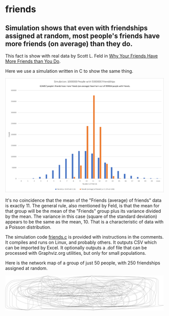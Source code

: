 # friends
## Simulation shows that even with friendships assigned at random, most people's friends have more friends (on average) than they do.
This fact is show with real data by Scott L. Feld in [Why Your Friends Have More Friends than You Do](https://fermatslibrary.com/s/why-your-friends-have-more-friends-than-you-do#email-newsletter).

Here we use a simulation written in C to show the same thing.

![Simulation Results](simulation_results.png)

It's no coincidence that the mean of the "Friends (average) of friends" data is exactly 11. The general rule, also mentioned by Feld, is that the mean for that group will be the mean of the "Friends" group plus its variance divided by the mean. The variance in this case (square of the standard deviation) appears to be the same as the mean, 10. That is a characteristic of data with a Poisson distribution.

The simulation code [friends.c](friends.c) is provided with instructions in the comments. It compiles and runs on Linux, and probably others. It outputs CSV which can be imported by Excel. It optionally outputs a .dof file that can be processed with Graphviz.org utilities, but only for small populations.

Here is the network map of a group of just 50 people, with 250 friendships assigned at random.

![Friendship network](friends_dot.png)
